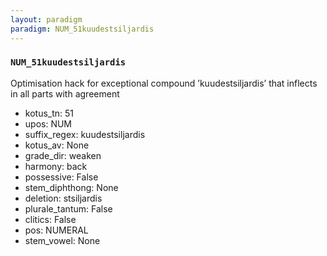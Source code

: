 ```yaml
---
layout: paradigm
paradigm: NUM_51kuudestsiljardis
---
```

### ` NUM_51kuudestsiljardis `

Optimisation hack for exceptional compound ’kuudestsiljardis’ that inflects in all parts with agreement
* kotus_tn: 51
* upos: NUM
* suffix_regex: kuudestsiljardis
* kotus_av: None
* grade_dir: weaken
* harmony: back
* possessive: False
* stem_diphthong: None
* deletion: stsiljardis
* plurale_tantum: False
* clitics: False
* pos: NUMERAL
* stem_vowel: None
